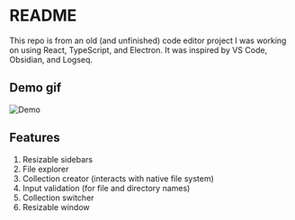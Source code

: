 # README

This repo is from an old (and unfinished) code editor project I was working on using React, TypeScript, and Electron. It was inspired by VS Code, Obsidian, and Logseq.

## Demo gif

![Demo](demo.gif)

## Features

1. Resizable sidebars
2. File explorer
3. Collection creator (interacts with native file system)
4. Input validation (for file and directory names)
5. Collection switcher
6. Resizable window
